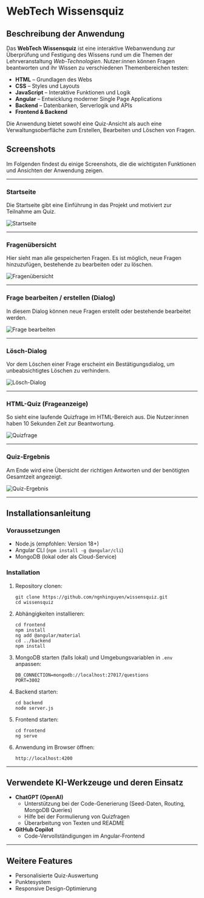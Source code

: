 # WebTech Wissensquiz

## Beschreibung der Anwendung

Das **WebTech Wissensquiz** ist eine interaktive Webanwendung zur Überprüfung und Festigung des Wissens rund um die Themen der Lehrveranstaltung *Web-Technologien*. Nutzer:innen können Fragen beantworten und ihr Wissen zu verschiedenen Themenbereichen testen:

- **HTML** – Grundlagen des Webs
- **CSS** – Styles und Layouts
- **JavaScript** – Interaktive Funktionen und Logik
- **Angular** – Entwicklung moderner Single Page Applications
- **Backend** – Datenbanken, Serverlogik und APIs
- **Frontend & Backend** 

Die Anwendung bietet sowohl eine Quiz-Ansicht als auch eine Verwaltungsoberfläche zum Erstellen, Bearbeiten und Löschen von Fragen.

## Screenshots

Im Folgenden findest du einige Screenshots, die die wichtigsten Funktionen und Ansichten der Anwendung zeigen.

---

### Startseite

Die Startseite gibt eine Einführung in das Projekt und motiviert zur Teilnahme am Quiz.

![Startseite](frontend/src/assets/quiz1.png)

---

### Fragenübersicht

Hier sieht man alle gespeicherten Fragen. Es ist möglich, neue Fragen hinzuzufügen, bestehende zu bearbeiten oder zu löschen.

![Fragenübersicht](frontend/src/assets/quiz2.png)

---

### Frage bearbeiten / erstellen (Dialog)

In diesem Dialog können neue Fragen erstellt oder bestehende bearbeitet werden.

![Frage bearbeiten](frontend/src/assets/quiz5.png)

---

### Lösch-Dialog

Vor dem Löschen einer Frage erscheint ein Bestätigungsdialog, um unbeabsichtigtes Löschen zu verhindern.

![Lösch-Dialog](frontend/src/assets/quiz6.png)

---

### HTML-Quiz (Frageanzeige)

So sieht eine laufende Quizfrage im HTML-Bereich aus. Die Nutzer:innen haben 10 Sekunden Zeit zur Beantwortung.

![Quizfrage](frontend/src/assets/quiz3.png)

---

### Quiz-Ergebnis

Am Ende wird eine Übersicht der richtigen Antworten und der benötigten Gesamtzeit angezeigt.

![Quiz-Ergebnis](frontend/src/assets/quiz4.png)

---

## Installationsanleitung

### Voraussetzungen
- Node.js (empfohlen: Version 18+)
- Angular CLI (`npm install -g @angular/cli`)
- MongoDB (lokal oder als Cloud-Service)

### Installation
1. Repository clonen:
   ```
   git clone https://github.com/ngnhinguyen/wissensquiz.git
   cd wissensquiz
   ```

2. Abhängigkeiten installieren:
   ```
   cd frontend
   npm install
   ng add @angular/material
   cd ../backend
   npm install
   ```

3. MongoDB starten (falls lokal) und Umgebungsvariablen in `.env` anpassen:
   ```
   DB_CONNECTION=mongodb://localhost:27017/questions
   PORT=3002
   ```

4. Backend starten:
   ```
   cd backend
   node server.js
   ```

5. Frontend starten:
   ```
   cd frontend
   ng serve
   ```

6. Anwendung im Browser öffnen:
   ```
   http://localhost:4200
   ```

---

## Verwendete KI-Werkzeuge und deren Einsatz

- **ChatGPT (OpenAI)**
  - Unterstützung bei der Code-Generierung (Seed-Daten, Routing, MongoDB Queries)
  - Hilfe bei der Formulierung von Quizfragen
  - Überarbeitung von Texten und README
- **GitHub Copilot**
  - Code-Vervollständigungen im Angular-Frontend
---

## Weitere Features
- Personalisierte Quiz-Auswertung
- Punktesystem
- Responsive Design-Optimierung

